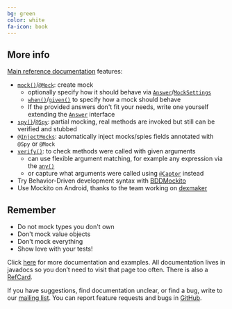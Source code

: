 ```yaml
---
bg: green
color: white
fa-icon: book
---
```


## More info

[Main reference documentation](http://javadoc.io/page/org.mockito/mockito-core/latest/org/mockito/Mockito.html) features:

* [`mock()`](http://javadoc.io/page/org.mockito/mockito-core/latest/org/mockito/Mockito.html#mock-java.lang.Class-)/[`@Mock`](http://javadoc.io/page/org.mockito/mockito-core/latest/org/mockito/Mock.html): create mock
     * optionally specify how it should behave via [`Answer`](http://javadoc.io/page/org.mockito/mockito-core/latest/org/mockito/stubbing/Answer.html)/[`MockSettings`](http://javadoc.io/page/org.mockito/mockito-core/latest/org/mockito/MockSettings.html)
     * [`when()`](http://javadoc.io/page/org.mockito/mockito-core/latest/org/mockito/Mockito.html#when-T-)/[`given()`](http://javadoc.io/page/org.mockito/mockito-core/latest/org/mockito/BDDMockito.html#given-T-) to specify how a mock should behave
     * If the provided answers don't fit your needs, write one yourself extending the [`Answer`](http://javadoc.io/page/org.mockito/mockito-core/latest/org/mockito/stubbing/Answer.html) interface
* [`spy()`](http://javadoc.io/page/org.mockito/mockito-core/latest/org/mockito/Mockito.html#spy-T-)/[`@Spy`](http://javadoc.io/page/org.mockito/mockito-core/latest/org/mockito/Spy.html):
  partial mocking, real methods are invoked but still can be verified and stubbed
* [`@InjectMocks`](http://javadoc.io/page/org.mockito/mockito-core/latest/org/mockito/InjectMocks.html): automatically inject mocks/spies fields annotated with `@Spy` or `@Mock`
* [`verify()`](http://javadoc.io/page/org.mockito/mockito-core/latest/org/mockito/Mockito.html#verify-T-): to check methods were called with given arguments
    * can use flexible argument matching, for example any expression via the [`any()`](http://javadoc.io/page/org.mockito/mockito-core/latest/org/mockito/ArgumentMatchers.html#any--)
    * or capture what arguments were called using [`@Captor`](http://javadoc.io/page/org.mockito/mockito-core/latest/org/mockito/Captor.html) instead
* Try Behavior-Driven development syntax with [BDDMockito](http://javadoc.io/page/org.mockito/mockito-core/latest/org/mockito/BDDMockito.html)
* Use Mockito on Android, thanks to the team working on [dexmaker](https://github.com/crittercism/dexmaker)

## Remember

* Do not mock types you don't own
* Don't mock value objects
* Don't mock everything
* Show love with your tests!

Click [here](http://javadoc.io/page/org.mockito/mockito-core/latest/org/mockito/Mockito.html) for more documentation and examples.
All documentation lives in javadocs so you don’t need to visit that page too often.
There is also a [RefCard](http://refcardz.dzone.com/refcardz/mockito).

If you have suggestions, find documentation unclear, or find a bug, write to our [mailing list](http://groups.google.com/group/mockito).
You can report feature requests and bugs in [GitHub](https://github.com/mockito/mockito/issues).
